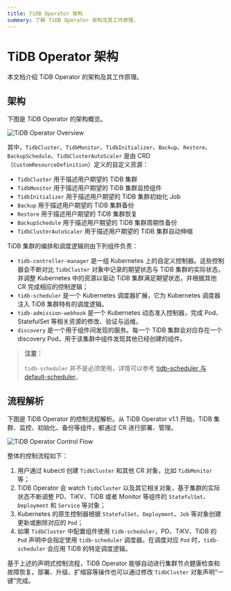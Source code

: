 ```yaml
---
title: TiDB Operator 架构
summary: 了解 TiDB Operator 架构及其工作原理。
---
```


# TiDB Operator 架构

本文档介绍 TiDB Operator 的架构及其工作原理。

## 架构

下图是 TiDB Operator 的架构概览。

![TiDB Operator Overview](https://download.pingcap.com/images/tidb-in-kubernetes/tidb-operator-overview-1.2.png)

其中，`TidbCluster`、`TidbMonitor`、`TidbInitializer`、`Backup`、`Restore`、`BackupSchedule`、`TidbClusterAutoScaler` 是由 CRD（`CustomResourceDefinition`）定义的自定义资源：

* `TidbCluster` 用于描述用户期望的 TiDB 集群
* `TidbMonitor` 用于描述用户期望的 TiDB 集群监控组件
* `TidbInitializer` 用于描述用户期望的 TiDB 集群初始化 Job
* `Backup` 用于描述用户期望的 TiDB 集群备份
* `Restore` 用于描述用户期望的 TiDB 集群恢复
* `BackupSchedule` 用于描述用户期望的 TiDB 集群周期性备份
* `TidbClusterAutoScaler` 用于描述用户期望的 TiDB 集群自动伸缩

TiDB 集群的编排和调度逻辑则由下列组件负责：

* `tidb-controller-manager` 是一组 Kubernetes 上的自定义控制器。这些控制器会不断对比 `TidbCluster` 对象中记录的期望状态与 TiDB 集群的实际状态，并调整 Kubernetes 中的资源以驱动 TiDB 集群满足期望状态，并根据其他 CR 完成相应的控制逻辑；
* `tidb-scheduler` 是一个 Kubernetes 调度器扩展，它为 Kubernetes 调度器注入 TiDB 集群特有的调度逻辑。
* `tidb-admission-webhook` 是一个 Kubernetes 动态准入控制器，完成 Pod、StatefulSet 等相关资源的修改、验证与运维。
* `discovery` 是一个用于组件间发现的服务。每一个 TiDB 集群会对应存在一个 discovery Pod，用于该集群中组件发现其他已经创建的组件。

> **注意：**
>
> `tidb-scheduler` 并不是必须使用，详情可以参考 [tidb-scheduler 与 default-scheduler](tidb-scheduler.md#tidb-scheduler-与-default-scheduler)。

## 流程解析

下图是 TiDB Operator 的控制流程解析。从 TiDB Operator v1.1 开始，TiDB 集群、监控、初始化、备份等组件，都通过 CR 进行部署、管理。

![TiDB Operator Control Flow](https://download.pingcap.com/images/tidb-in-kubernetes/tidb-operator-control-flow-1.1.png)

整体的控制流程如下：

1. 用户通过 kubectl 创建 `TidbCluster` 和其他 CR 对象，比如 `TidbMonitor` 等；
2. TiDB Operator 会 watch `TidbCluster` 以及其它相关对象，基于集群的实际状态不断调整 PD、TiKV、TiDB 或者 Monitor 等组件的 `StatefulSet`、`Deployment` 和 `Service` 等对象；
3. Kubernetes 的原生控制器根据 `StatefulSet`、`Deployment`、`Job` 等对象创建更新或删除对应的 `Pod`；
4. 如果 `TidbCluster` 中配置组件使用 `tidb-scheduler`，PD、TiKV、TiDB 的 `Pod` 声明中会指定使用 `tidb-scheduler` 调度器。在调度对应 `Pod` 时，`tidb-scheduler` 会应用 TiDB 的特定调度逻辑。

基于上述的声明式控制流程，TiDB Operator 能够自动进行集群节点健康检查和故障恢复。部署、升级、扩缩容等操作也可以通过修改 `TidbCluster` 对象声明“一键”完成。

